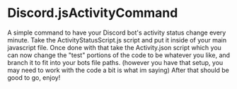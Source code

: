# Discord.jsActivityCommand
A simple command to have your Discord bot's activity status change every minute. 
Take the ActivityStatusScript.js script and put it inside of your main javascript file.
Once done with that take the Activity.json script which you can now change the "test" portions of the code to be whatever you like, and branch it to fit into your bots file paths. (however you have that setup, you may need to work with the code a bit is what im saying)
After that should be good to go, enjoy!
